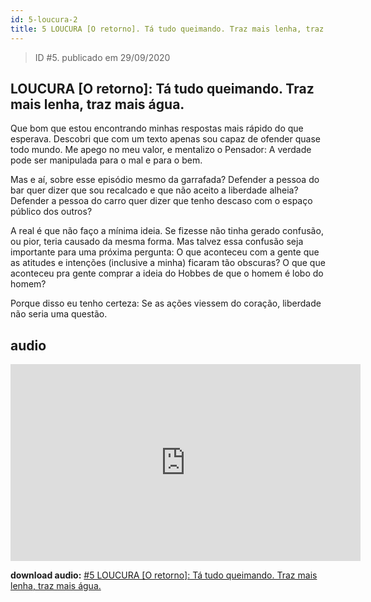 ```yaml
---
id: 5-loucura-2
title: 5 LOUCURA [O retorno]. Tá tudo queimando. Traz mais lenha, traz mais água.
---
```


> ID #5. publicado em 29/09/2020

## LOUCURA [O retorno]: Tá tudo queimando. Traz mais lenha, traz mais água.

Que bom que estou encontrando minhas respostas mais rápido do que esperava. Descobri que com um texto apenas sou capaz de ofender quase todo mundo. Me apego no meu valor, e mentalizo o Pensador: A verdade pode ser manipulada para o mal e para o bem.

Mas e aí, sobre esse episódio mesmo da garrafada? Defender a pessoa do bar quer dizer que sou recalcado e que não aceito a liberdade alheia? Defender a pessoa do carro quer dizer que tenho descaso com o espaço público dos outros?

A real é que não faço a mínima ideia. Se fizesse não tinha gerado confusão, ou pior, teria causado da mesma forma. Mas talvez essa confusão seja importante para uma próxima pergunta: O que aconteceu com a gente que as atitudes e intenções (inclusive a minha) ficaram tão obscuras? O que que aconteceu pra gente comprar a ideia do Hobbes de que o homem é lobo do homem?

Porque disso eu tenho certeza: Se as ações viessem do coração, liberdade não seria uma questão.

## audio

<iframe width="560" height="315" src="https://www.youtube.com/embed/Y_FDR_Ex99Y" frameborder="0" allow="accelerometer; autoplay; clipboard-write; encrypted-media; gyroscope; picture-in-picture" allowfullscreen></iframe>

**download audio:** <a href="/audio/BC-05-29-09-2020-loucura-2.mp4" target="_blank">#5 LOUCURA [O retorno]: Tá tudo queimando. Traz mais lenha, traz mais água.</a>